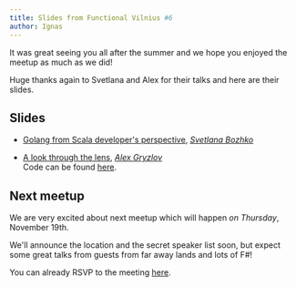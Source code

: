 ```yaml
---
title: Slides from Functional Vilnius #6
author: Ignas
---
```


It was great seeing you all after the summer and we hope you enjoyed the meetup as much as we did!

Huge thanks again to Svetlana and Alex for their talks and here are their slides.

Slides
------

* [Golang from Scala developer's perspective](http://www.slideshare.net/SvtBozhko/golang-from-scala-developers-perspective), [*Svetlana Bozhko*](https://twitter.com/sbozhko)

* [A look through the lens](/meetups/meetups/2015-10-21-functional-vilnius-06/alex-gryzlov-lenses/lens.pdf), [*Alex Gryzlov*](https://twitter.com/clayrat)\
  Code can be found [here](https://github.com/functional-vilnius/meetups/tree/gh-pages/meetups/2015-10-21-functional-vilnius-06/alex-gryzlov-lenses/code).


Next meetup
-----------

We are very excited about next meetup which will happen *on Thursday*, November
19th.

We'll announce the location and the secret speaker list soon, but expect some
great talks from guests from far away lands and lots of F\#!

You can already RSVP to the meeting
[here](http://www.meetup.com/functional-vilnius/events/226279175/).

